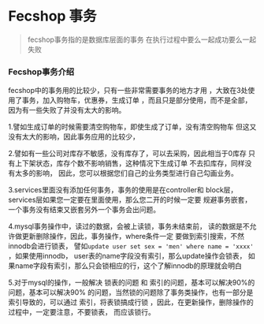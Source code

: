 Fecshop 事务
=============

> fecshop事务指的是数据库层面的事务
> 在执行过程中要么一起成功要么一起失败

### Fecshop事务介绍

fecshop中的事务用的比较少，只有一些非常需要事务的地方才用
，大致在3处使用了事务，加入购物车，优惠券，生成订单
，而且只是部分使用，而不是全部，因为有一些失败了并没有太大的影响。

1.譬如生成订单的时候需要清空购物车，即使生成了订单，没有清空购物车
但这又没有太大的影响，因此事务应用的比较少，

2.譬如有一些公司对库存不敏感，没有库存了，可以去采购，因此相当于0库存
只有上下架状态，库存个数不影响销售，这种情况下生成订单
不去扣库存，同样没有太多的影响，
因此，您可以根据您们自己的业务类型进行自己勾画业务。

3.services里面没有添加任何事务，事务的使用是在controller和
block层，
services层如果您一定要在里面使用，那么您二开的时候一定要
规避事务嵌套，一个事务没有结束又嵌套另外一个事务会出问题。

4.mysql事务操作中，读过的数据，会被上读锁，事务未结束前，
读的数据是不允许做更新删除操作，因此，事务操作，where条件一定
要做到索引搜索，不然innodb会进行锁表，
譬如`update user set sex = 'men' where name = 'xxxx'` ，如果使用innodb，
user表的name字段没有索引，那么update操作会锁表，
如果name字段有索引，那么只会锁相应的行，这个了解innodb的原理就会明白

5.对于mysql的操作，一般解决 锁表的问题  和 索引的问题，基本可以解决90%的问题，基本可以解决90%
的问题，当然锁的问题除了事务类操作，也有一部分是索引导致的，可以通过
索引，将表锁搞成行锁
，因此，在更新操作，删除操作的过程中，一定要注意，不要锁表，
而应该锁行。


























